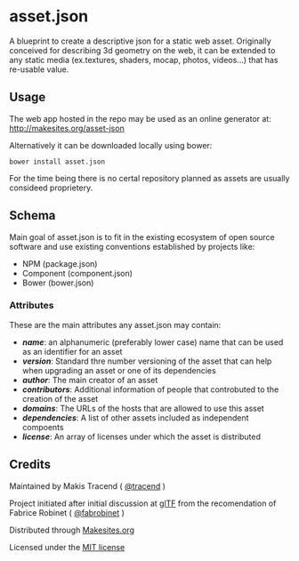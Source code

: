 # asset.json

A blueprint to create a descriptive json for a static web asset. Originally conceived for describing 3d geometry on the web, it can be extended to any static media (ex.textures, shaders, mocap, photos, videos...) that has re-usable value.


## Usage

The web app hosted in the repo may be used as an online generator at: http://makesites.org/asset-json

Alternatively it can be downloaded locally using bower: 
```
bower install asset.json
```
For the time being there is no certal repository planned as assets are usually consideed proprietery.


## Schema

Main goal of asset.json is to fit in the existing ecosystem of open source software and use existing conventions established by projects like: 

* NPM (package.json)
* Component (component.json)
* Bower (bower.json)

### Attributes

These are the main attributes any asset.json may contain: 

* ***name***: an alphanumeric (preferably lower case) name that can be used as an identifier for an asset
* ***version***: Standard thre number versioning of the asset that can help when upgrading an asset or one of its dependencies
* ***author***: The main creator of an asset
* ***contributors***: Additional information of people that controbuted to the creation of the asset
* ***domains***: The URLs of the hosts that are allowed to use this asset
* ***dependencies***: A list of other assets included as independent compoents
* ***license***: An array of licenses under which the asset is distributed

## Credits 

Maintained by Makis Tracend ( [@tracend](http://github.com/tracend) )

Project initiated after initial discussion at [glTF](https://github.com/KhronosGroup/glTF/issues/54) from the recomendation of Fabrice Robinet ( [@fabrobinet](https://github.com/fabrobinet) )

Distributed through [Makesites.org](http://makesites.org/)

Licensed under the [MIT license](htpp://makesites.org/licenses/MIT)

